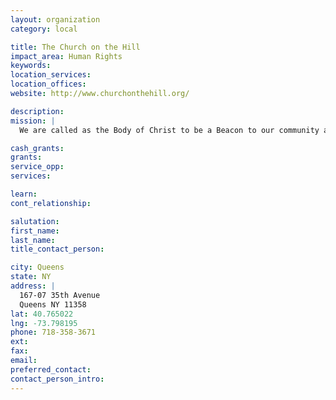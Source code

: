 ```yaml
---
layout: organization
category: local

title: The Church on the Hill
impact_area: Human Rights
keywords: 
location_services: 
location_offices: 
website: http://www.churchonthehill.org/

description: 
mission: |
  We are called as the Body of Christ to be a Beacon to our community and the world.

cash_grants: 
grants: 
service_opp: 
services: 

learn: 
cont_relationship: 

salutation: 
first_name: 
last_name: 
title_contact_person: 

city: Queens
state: NY
address: |
  167-07 35th Avenue    
  Queens NY 11358
lat: 40.765022
lng: -73.798195
phone: 718-358-3671
ext: 
fax: 
email: 
preferred_contact: 
contact_person_intro: 
---
```

